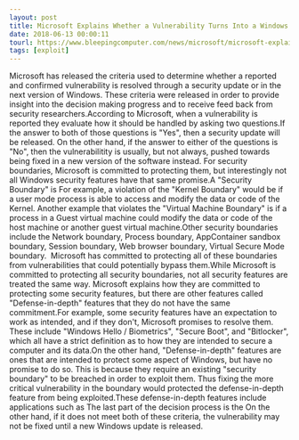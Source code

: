 ```yaml
---
layout: post
title: Microsoft Explains Whether a Vulnerability Turns Into a Windows Security Update
date: 2018-06-13 00:00:11
tourl: https://www.bleepingcomputer.com/news/microsoft/microsoft-explains-whether-a-vulnerability-turns-into-a-windows-security-update/
tags: [exploit]
---
```

Microsoft has released the criteria used to determine whether a reported and confirmed vulnerability is resolved through a security update or in the next version of Windows. These criteria were released in order to provide insight into the decision making progress and to receive feed back from security researchers.According to Microsoft, when a vulnerability is reported they evaluate how it should be handled by asking two questions.If the answer to both of those questions is "Yes", then a security update will be released. On the other hand, if the answer to either of the questions is "No", then the vulnerabilitity is usually, but not always, pushed towards being fixed in a new version of the software instead. For security boundaries, Microsoft is committed to protecting them, but interestingly not all Windows security features have that same promise.A "Security Boundary" is For example, a violation of the "Kernel Boundary" would be if a user mode process is able to access and modify the data or code of the Kernel. Another example that violates the "Virtual Machine Boundary" is if a process in a Guest virtual machine could modify the data or code of the host machine or another guest virtual machine.Other security boundaries include the Network boundary, Process boundary, AppContainer sandbox boundary, Session boundary, Web browser boundary, Virtual Secure Mode boundary.  Microsoft has committed to protecting all of these boundaries from vulnerabilities that could potentially bypass them.While Microsoft is committed to protecting all security boundaries, not all security features are treated the same way. Microsoft explains how they are committed to protecting some security features, but there are other features called "Defense-in-depth" features that they do not have the same commitment.For example, some security features have an expectation to work as intended, and if they don't, Microsoft promises to resolve them. These include "Windows Hello / Biometrics", "Secure Boot", and "Bitlocker", which all have a strict definition as to how they are intended to secure a computer and its data.On the other hand, "Defense-in-depth" features are ones that are intended to protect some aspect of Windows, but have no promise to do so. This is because they require an existing "security boundary" to be breached in order to exploit them. Thus fixing the more critical vulnerability in the boundary would protected the defense-in-depth feature from being exploited.These defense-in-depth features include applications such as The last part of the decision process is the On the other hand, if it does not meet both of these criteria, the vulnerability may not be fixed until a new Windows update is released.